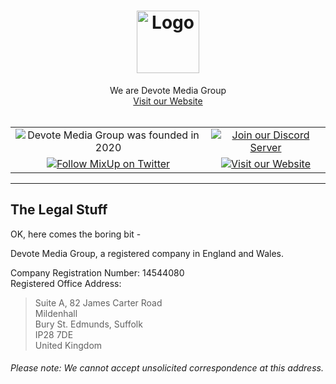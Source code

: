 <h1 align="center">
  <a href="https://github.com/Devote-Media_Group">
    <!-- Please provide path to your logo here -->
    <img src="https://mmo.aiircdn.com/833/635eade121265.png" alt="Logo" width="100" height="100">
  </a>
</h1>

<div align="center">
  We are Devote Media Group
  <br />
  <a href="https://devote.media">Visit our Website</a>
</div>
<div align="center">
<br />
<div align="center" style="width:100%; margin-left:auto; margin-right:auto">
<table style="text-align:center; ">
 <tr>
  <td>
    <img src="https://img.shields.io/badge/founded-2022-green" alt="Devote Media Group was founded in 2020">
  </td>
  <td>
   <a href="https://devote.radio/discord">
    <img src="https://img.shields.io/discord/749996411419885598?label=discord" alt="Join our Discord Server">
   </a>
  </td>
 </tr>
 <tr>
  <td>
   <a href="https://twitter.com/thisisdevote">
    <img src="https://img.shields.io/twitter/follow/thisisdevote" alt="Follow MixUp on Twitter">
   </a>
  </td>
  <td>
   <a href="https://devote.media">
    <img src="https://img.shields.io/website?url=https%3A%2F%2Fdevote.media" alt="Visit our Website">
   </a>
  </td>
 </tr>
</table>
</div>
</div>

---

## The Legal Stuff

OK, here comes the boring bit -

Devote Media Group, a registered company in England and Wales.

Company Registration Number: 14544080<br>
Registered Office Address:<br>
> Suite A, 82 James Carter Road<br>
> Mildenhall<br>
> Bury St. Edmunds, Suffolk<br>
> IP28 7DE<br>
> United Kingdom

###### Please note: We cannot accept unsolicited correspondence at this address.
